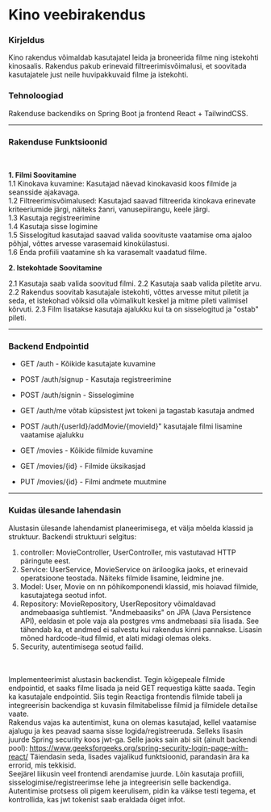 # Kino veebirakendus

### Kirjeldus
Kino rakendus võimaldab kasutajatel leida ja broneerida filme ning istekohti kinosaalis. Rakendus pakub erinevaid filtreerimisvõimalusi, et soovitada kasutajatele just neile huvipakkuvaid filme ja istekohti.

### Tehnoloogiad
Rakenduse backendiks on Spring Boot ja frontend React + TailwindCSS.

<hr>

### Rakenduse Funktsioonid 
<br>

**1. Filmi Soovitamine** 
<br>
1.1 Kinokava kuvamine: Kasutajad näevad kinokavasid koos filmide ja seansside ajakavaga. <br>
1.2 Filtreerimisvõimalused: Kasutajad saavad filtreerida kinokava erinevate kriteeriumide järgi, näiteks žanri, vanusepiirangu, keele järgi. <br>
1.3 Kasutaja registreerimine <br>
1.4 Kasutaja sisse logimine <br>
1.5 Sisselogitud kasutajad saavad valida soovituste vaatamise oma ajaloo põhjal, võttes arvesse varasemaid kinokülastusi. <br>
1.6 Enda profiili vaatamine sh ka varasemalt vaadatud filme. <br>

**2. Istekohtade Soovitamine** <br>

2.1 Kasutaja saab valida soovitud filmi.
2.2 Kasutaja saab valida piletite arvu.
2.2 Rakendus soovitab kasutajale istekohti, võttes arvesse mitut piletit ja seda, et istekohad võiksid olla võimalikult keskel ja mitme pileti valimisel kõrvuti.
2.3 Film lisatakse kasutaja ajalukku kui ta on sisselogitud ja "ostab" pileti.

<hr>

### Backend Endpointid
* GET /auth - Kõikide kasutajate kuvamine
* POST /auth/signup - Kasutaja registreerimine
* POST /auth/signin - Sisselogimine
* GET /auth/me võtab küpsistest jwt tokeni ja tagastab kasutaja andmed
* POST /auth/{userId}/addMovie/{movieId}" kasutajale filmi lisamine vaatamise ajalukku


* GET /movies - Kõikide filmide kuvamine
* GET /movies/{id} - Filmide üksikasjad
* PUT /movies/{id} - Filmi andmete muutmine

<hr>

### Kuidas ülesande lahendasin

Alustasin ülesande lahendamist planeerimisega, et välja mõelda klassid ja struktuur.
Backendi struktuuri selgitus: 
1. controller: MovieController, UserController, mis vastutavad HTTP päringute eest.
2. Service: UserService, MovieService on äriloogika jaoks, et erinevaid operatsioone teostada. Näiteks filmide lisamine, leidmine jne.
3. Model: User, Movie on nn põhikomponendi klassid, mis hoiavad filmide, kasutajatega seotud infot.
4. Repository: MovieRepository, UserRepository võimaldavad andmebaasiga suhtlemist. "Andmebaasiks" on JPA (Java Persistence API), eeldasin et pole vaja ala postgres vms andmebaasi siia lisada. See tähendab ka, et andmed ei salvestu kui rakendus kinni pannakse. Lisasin mõned hardcode-itud filmid, et alati midagi olemas oleks.
5. Security, autentimisega seotud failid.

<br><br>
Implementeerimist alustasin backendist. Tegin kõigepeale filmide endpointid, et saaks filme lisada ja neid GET requestiga kätte saada. Tegin ka kasutajale endpointid. Siis tegin Reactiga frontendis filmide tabeli ja integreerisin backendiga st kuvasin filmitabelisse filmid ja filmidele detailse vaate. <br>
Rakendus vajas ka autentimist, kuna on olemas kasutajad, kellel vaatamise ajalugu ja kes peavad saama sisse logida/registreeruda. Selleks lisasin juurde Spring security koos jwt-ga. Selle jaoks sain abi siit (ainult backendi pool): https://www.geeksforgeeks.org/spring-security-login-page-with-react/  Täiendasin seda, lisades vajalikud funktsioonid, parandasin ära ka errorid, mis tekkisid. <br>
Seejärel liikusin veel frontendi arendamise juurde. Lõin kasutaja profiili, sisselogimise/registreerimse lehe ja integreerisin selle backendiga. Autentimise protsess oli pigem keerulisem, pidin ka väikse testi tegema, et kontrollida, kas jwt tokenist saab eraldada õiget infot. 


